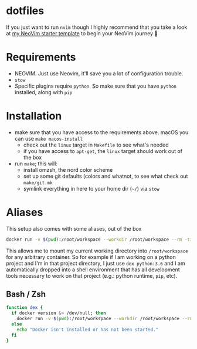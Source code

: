 dotfiles
=========

If you just want to run `nvim` though I highly recommend that you take a look at [my NeoVim starter template](https://github.com/chr0n1x/neovim-template) to begin your NeoVim journey 🥳

# Requirements

- NEOVIM. Just use Neovim, it'll save you a lot of configuration trouble.
- `stow`
- Specific plugins require `python`. So make sure that you have `python` installed, along with `pip`

# Installation

- make sure that you have access to the requirements above. macOS you can use `make macos-install`
    - check out the `linux` target in `Makefile` to see what's needed
    - if you have access to `apt-get`, the `linux` target should work out of the box
- run `make`; this will:
    - install omzsh, the nord color scheme
    - set up some git defaults (colors and whatnot, to see what check out `make/git.mk`
    - symlink everything in here to your home dir (`~/`) via `stow`

# Aliases

This setup also comes with some aliases, out of the box

```bash
docker run -v $(pwd):/root/workspace --workdir /root/workspace --rm -ti "$@"
```

This allows me to mount my current working directory into `/root/workspace` for any arbitrary container. So for example if I am working on a python project and I'm in that project directory, I just use `dex python:3.6` and I am automatically dropped into a shell environment that has all development tools necessary to work on that project (e.g.: python runtime, `pip`, etc).

## Bash / Zsh

```bash
function dex {
  if docker version &> /dev/null; then
    docker run -v $(pwd):/root/workspace --workdir /root/workspace --rm -ti "$@"
  else
    echo "Docker isn't installed or has not been started."
  fi
}
